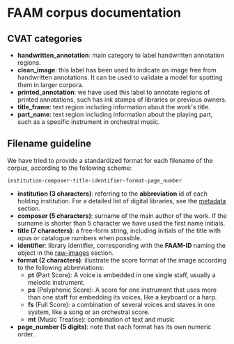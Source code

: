 # FAAM corpus documentation

## CVAT categories

- **handwritten_annotation**: main category to label handwritten annotation regions.
- **clean_image**: this label has been used to indicate an image free from handwritten annotations. It can be used to validate a model for spotting them in larger corpora.
- **printed_annotation**: we have used this label to annotate regions of printed annotations, such has ink stamps of libraries or previous owners.
- **title_frame**: text region including information about the work's title. 
- **part_name**: text region including information about the playing part, such as a specific instrument in orchestral music.
## Filename guideline

We have tried to provide a standardized format for each filename of the corpus, according to the following scheme:

```
institution-composer-title-identifier-format-page_number
```

- **institution (3 characters)**: referring to the **abbreviation**  id of each holding institution. For a detailed list of digital libraries, see the [metadata](../metadata) section. 
- **composer (5 characters)**: surname of the main author of the work. If the surname is shorter than 5 character we have used the first name initials.
- **title (7 characters)**: a free-form string, including initials of the title with opus or catalogue numbers when possible.
- **identifier**: library identifier, corresponding with the **FAAM-ID** naming the object in the [raw-images](../raw-images) section. 
- **format (2 characters)**: illustrate the score format of the image according to the following abbreviations:
	- **pt** (Part Score): A voice is embedded in one single staff, usually a melodic instrument.
	- **ps** (Polyphonic Score): A score for one instrument that uses more than one staff for embedding its voices, like a keyboard or a harp.
	- **fs** (Full Score): a combination of several voices and staves in one system, like a song or an orchestral score.
	- **mt** (Music Treatise): combination of text and music
- **page_number (5 digits)**: note that each format has its own numeric order.
